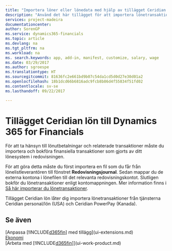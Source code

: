 ```yaml
---
title: "Importera löner eller lönedata med hjälp av tillägget Ceridian | Microsoft Docs"
description: "Använd det här tillägget för att importera lönetransaktioner från tjänsterna Ceridian personal/lön (USA) och Ceridian PowerPay (Kanada)."
services: project-madeira
documentationcenter: 
author: SorenGP
ms.service: dynamics365-financials
ms.topic: article
ms.devlang: na
ms.tgt_pltfrm: na
ms.workload: na
ms. search.keywords: app, add-in, manifest, customize, salary, wage
ms.date: 03/29/2017
ms.author: sgroespe
ms.translationtype: HT
ms.sourcegitcommit: 81636fc2e661bd9b07c54da1cd5d0d27e30d01a2
ms.openlocfilehash: 18b1dcd66b6816adc9fcb8b86d4f55834f51fd02
ms.contentlocale: sv-se
ms.lasthandoff: 09/22/2017

---
```

# <a name="the-ceridian-payroll-extension-to-dynamics-365-for-financials"></a>Tillägget Ceridian lön till Dynamics 365 for Financials
För att ta hänsyn till lönutbetalningar och relaterade transaktioner måste du importera och bokföra finansiella transaktioner som gjorts av ditt lönesystem i redovisningen.

För att göra detta måste du först importera en fil som du får från lönelistleverantören till fönstret **Redovisningsjournal**. Sedan mappar du de externa kontona i lönefilen till det relevanta redovisningskontot. Slutligen bokför du lönetransaktioner enligt kontomappningen. Mer information finns i [Så här importerar du lönetransaktioner](finance-how-import-payroll-transactions.md).

Tillägget Ceridian lön låter dig importera lönetransaktioner från tjänsterna Ceridian personal/lön (USA) och Ceridian PowerPay (Kanada).

## <a name="see-also"></a>Se även
[Anpassa [!INCLUDE[d365fin](includes/d365fin_md.md)] med tillägg](ui-extensions.md)    
[Ekonomi](finance.md)    
[Arbeta med [!INCLUDE[d365fin](includes/d365fin_md.md)]](ui-work-product.md)

